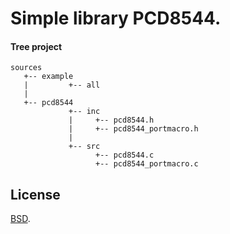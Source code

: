 # Simple library PCD8544.

#### Tree project
```
sources
   +-- example
   |         +-- all
   |
   +-- pcd8544
        	 +-- inc
    		 |     +-- pcd8544.h
    		 |     +-- pcd8544_portmacro.h
             |
             +-- src
    		       +-- pcd8544.c
    		       +-- pcd8544_portmacro.c
```


## License

[BSD](./LICENSE).